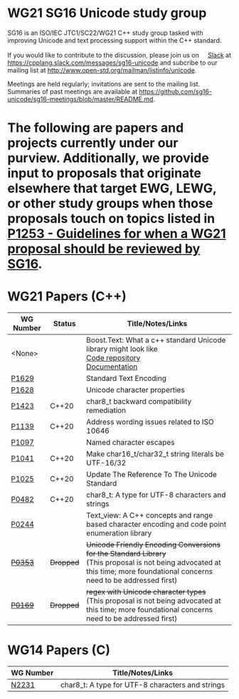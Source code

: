 # WG21 SG16 Unicode study group
SG16 is an ISO/IEC JTC1/SC22/WG21 C++ study group tasked with improving Unicode and text processing support within the C++ standard.

If you would like to contribute to the discussion, please join us on [<img src="http://slack.com/favicon.ico" height="16"/>Slack](https://cpplang.slack.com/messages/sg16-unicode) at https://cpplang.slack.com/messages/sg16-unicode and subcribe to our mailing list at http://www.open-std.org/mailman/listinfo/unicode.

Meetings are held regularly; invitations are sent to the mailing list.  Summaries of past meetings are available at https://github.com/sg16-unicode/sg16-meetings/blob/master/README.md.

# The following are papers and projects currently under our purview.  Additionally, we provide input to proposals that originate elsewhere that target EWG, LEWG, or other study groups when those proposals touch on topics listed in [P1253 - Guidelines for when a WG21 proposal should be reviewed by SG16][P1253].

# WG21 Papers (C++)

WG Number     | Status      | Title/Notes/Links
------------- | ------      | -----
\<None\>      |             | Boost.Text: What a c++ standard Unicode library might look like<br/>[Code repository](https://github.com/tzlaine/text)<br/>[Documentation](https://tzlaine.github.io/text/doc/html/index.html)
[P1629][]     |             | Standard Text Encoding
[P1628][]     |             | Unicode character properties
[P1423][]     | C++20       | char8_t backward compatibility remediation
[P1139][]     | C++20       | Address wording issues related to ISO 10646
[P1097][]     |             | Named character escapes
[P1041][]     | C++20       | Make char16_t/char32_t string literals be UTF-16/32
[P1025][]     | C++20       | Update The Reference To The Unicode Standard
[P0482][]     | C++20       | char8_t: A type for UTF-8 characters and strings
[P0244][]     |             | Text_view: A C++ concepts and range based character encoding and code point enumeration library
~~[P0353][]~~ | ~~Dropped~~ | ~~Unicode Friendly Encoding Conversions for the Standard Library~~<br/>(This proposal is not being advocated at this time; more foundational concerns need to be addressed first)
~~[P0169][]~~ | ~~Dropped~~ | ~~regex with Unicode character types~~<br/>(This proposal is not being advocated at this time; more foundational concerns need to be addressed first)

# WG14 Papers (C)

WG Number     | Title/Notes/Links
------------- | -----
[N2231][]     | char8_t: A type for UTF-8 characters and strings

[N2231]: http://www.open-std.org/jtc1/sc22/wg14/www/docs/n2231.htm
[P1629]: http://wg21.link/p1629
[P1628]: http://wg21.link/p1628
[P1423]: http://wg21.link/p1423
[P1253]: http://wg21.link/p1253
[P1139]: http://wg21.link/p1139
[P1097]: http://wg21.link/p1097
[P1041]: http://wg21.link/p1041
[P1025]: http://wg21.link/p1025
[P0482]: http://wg21.link/p0482
[P0244]: http://wg21.link/p0244
[P0353]: http://wg21.link/p0353
[P0169]: http://wg21.link/p0169
